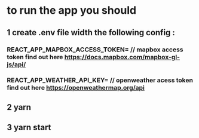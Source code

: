 # to run the app you should

## 1 create .env file width the following config :

### REACT_APP_MAPBOX_ACCESS_TOKEN= // mapbox access token find out here https://docs.mapbox.com/mapbox-gl-js/api/

### REACT_APP_WEATHER_API_KEY= // openweather acess token find out here https://openweathermap.org/api

## 2 yarn

## 3 yarn start
